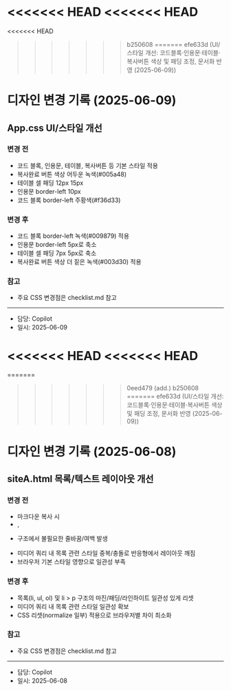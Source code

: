 <<<<<<< HEAD
<<<<<<< HEAD
=======
<<<<<<< HEAD
>>>>>>> b250608
=======
>>>>>>> efe633d (UI/스타일 개선: 코드블록·인용문·테이블·복사버튼 색상 및 패딩 조정, 문서화 반영 (2025-06-09))
# 디자인 변경 기록 (2025-06-09)

## App.css UI/스타일 개선

### 변경 전
- 코드 블록, 인용문, 테이블, 복사버튼 등 기본 스타일 적용
- 복사완료 버튼 색상 어두운 녹색(#005a48)
- 테이블 셀 패딩 12px 15px
- 인용문 border-left 10px
- 코드 블록 border-left 주황색(#f36d33)

### 변경 후
- 코드 블록 border-left 녹색(#009879) 적용
- 인용문 border-left 5px로 축소
- 테이블 셀 패딩 7px 5px로 축소
- 복사완료 버튼 색상 더 짙은 녹색(#003d30) 적용

### 참고
- 주요 CSS 변경점은 checklist.md 참고

---
- 담당: Copilot
- 일시: 2025-06-09

<<<<<<< HEAD
<<<<<<< HEAD
=======
=======
>>>>>>> 0eed479 (add.)
>>>>>>> b250608
=======
>>>>>>> efe633d (UI/스타일 개선: 코드블록·인용문·테이블·복사버튼 색상 및 패딩 조정, 문서화 반영 (2025-06-09))
# 디자인 변경 기록 (2025-06-08)

## siteA.html 목록/텍스트 레이아웃 개선

### 변경 전
- 마크다운 복사 시 <li>, <li><p> 구조에서 불필요한 줄바꿈/여백 발생
- 미디어 쿼리 내 목록 관련 스타일 중복/충돌로 반응형에서 레이아웃 깨짐
- 브라우저 기본 스타일 영향으로 일관성 부족

### 변경 후
- 목록(li, ul, ol) 및 li > p 구조의 마진/패딩/라인하이트 일관성 있게 리셋
- 미디어 쿼리 내 목록 관련 스타일 일관성 확보
- CSS 리셋(normalize 일부) 적용으로 브라우저별 차이 최소화

### 참고
- 주요 CSS 변경점은 checklist.md 참고

---
- 담당: Copilot
- 일시: 2025-06-08

